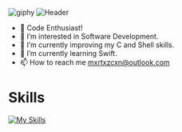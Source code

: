 ![giphy](https://github.com/mxrtxzcxn/mxrtxzcxn/assets/130929421/2ee7c8cc-a92a-44fd-86eb-f02495f2ec50)
![Header](./https://github.com/mxrtxzcxn/mxrtxzcxn/assets/130929421/dd30cc1c-0a8b-49de-b6c8-03908f782df8)
- 🚀 Code Enthusiast!
- 👀 I’m interested in Software Development.
- 🤖 I’m currently improving my C and Shell skills.
- 🌱 I’m currently learning Swift.
- 📫 How to reach me mxrtxzcxn@outlook.com
# Skills
[![My Skills](https://skillicons.dev/icons?i=c,vim,git)](https://skillicons.dev)
<!---
mxrtxzcxn/mxrtxzcxn is a ✨ special ✨ repository because its `README.md` (this file) appears on your GitHub profile.
You can click the Preview link to take a look at your changes.
--->
